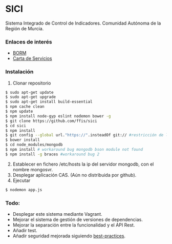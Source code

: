 # SICI


Sistema Integrado de Control de Indicadores.
Comunidad Autónoma de la Región de Murcia.

### Enlaces de interés

* [BORM]
* [Carta de Servicios]


### Instalación


1. Clonar repositorio

```sh
$ sudo apt-get update
$ sudo apt-get upgrade
$ sudo apt-get install build-essential
$ npm cache clean
$ npm update
$ npm install node-gyp eslint nodemon bower -g
$ git clone https://github.com/ffis/sici
$ cd sici
$ npm install
$ git config --global url."https://".insteadOf git:// #restricción de la red CARM
$ bower install
$ cd node_modules/mongodb
$ npm install # workaround bug mongodb bson module not found
$ npm install -g braces #workaround bug 2
```

2. Establecer en fichero /etc/hosts la ip del servidor mongodb, con el nombre mongosvr.
3. Desplegar aplicación CAS. (Aún no distribuida por github).
4. Ejecutar
```sh
$ nodemon app.js
```

### Todo:
* Desplegar este sistema mediante Vagrant.
* Mejorar el sistema de gestión de versiones de dependencias.
* Mejorar la separación entre la funcionalidad y el API Rest.
* Añadir test.
* Añadir seguridad mejorada siguiendo [best-practices].


 [best-practices]: <https://strongloop.com/strongblog/best-practices-for-express-in-production-part-one-security/>
 [BORM]: http://www.borm.es/borm/documento?obj=anu&id=699315
 [Carta de Servicios]: https://www.carm.es/web/pagina?IDCONTENIDO=2469&IDTIPO=100&RASTRO=c672$m


